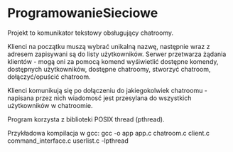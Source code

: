 # ProgramowanieSieciowe

Projekt to komunikator tekstowy obsługujący chatroomy.

Klienci na początku muszą wybrać unikalną nazwę, następnie wraz z adresem zapisywani są do listy użytkowników.
Serwer przetwarza żądania klientów - mogą oni za pomocą komend wyśiwietlić dostępne komendy, dostępnych użytkowników, dostępne chatroomy, stworzyć chatroom, dołączyć/opuścić chatroom.

Klienci komunikują się po dołączeniu do jakiegokolwiek chatroomu - napisana przez nich wiadomosć jest przesylana do wszystkich użytkowników w chatroomie.

Program korzysta z biblioteki POSIX thread (pthread).

Przykładowa kompilacja w gcc:
gcc -o app app.c chatroom.c client.c command_interface.c userlist.c -lpthread
